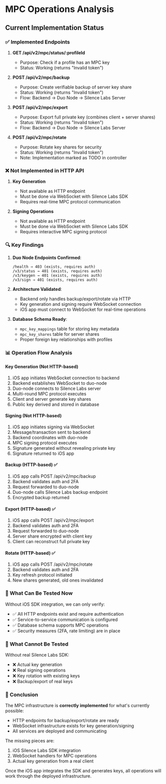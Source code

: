 # MPC Operations Analysis

## Current Implementation Status

### ✅ Implemented Endpoints

1. **GET /api/v2/mpc/status/:profileId**
   - Purpose: Check if a profile has an MPC key
   - Status: Working (returns "Invalid token")

2. **POST /api/v2/mpc/backup**
   - Purpose: Create verifiable backup of server key share
   - Status: Working (returns "Invalid token")
   - Flow: Backend → Duo Node → Silence Labs Server

3. **POST /api/v2/mpc/export**
   - Purpose: Export full private key (combines client + server shares)
   - Status: Working (returns "Invalid token")
   - Flow: Backend → Duo Node → Silence Labs Server

4. **POST /api/v2/mpc/rotate**
   - Purpose: Rotate key shares for security
   - Status: Working (returns "Invalid token")
   - Note: Implementation marked as TODO in controller

### ❌ Not Implemented in HTTP API

1. **Key Generation**
   - Not available as HTTP endpoint
   - Must be done via WebSocket with Silence Labs SDK
   - Requires real-time MPC protocol communication

2. **Signing Operations**
   - Not available as HTTP endpoint
   - Must be done via WebSocket with Silence Labs SDK
   - Requires interactive MPC signing protocol

### 🔍 Key Findings

1. **Duo Node Endpoints Confirmed**:
   ```
   /health → 403 (exists, requires auth)
   /v3/status → 401 (exists, requires auth)
   /v3/keygen → 401 (exists, requires auth)
   /v3/sign → 401 (exists, requires auth)
   ```

2. **Architecture Validated**:
   - Backend only handles backup/export/rotate via HTTP
   - Key generation and signing require WebSocket connection
   - iOS app must connect to WebSocket for real-time operations

3. **Database Schema Ready**:
   - `mpc_key_mappings` table for storing key metadata
   - `mpc_key_shares` table for server shares
   - Proper foreign key relationships with profiles

### 📊 Operation Flow Analysis

#### Key Generation (Not HTTP-based)
1. iOS app initiates WebSocket connection to backend
2. Backend establishes WebSocket to duo-node
3. Duo-node connects to Silence Labs server
4. Multi-round MPC protocol executes
5. Client and server generate key shares
6. Public key derived and stored in database

#### Signing (Not HTTP-based)
1. iOS app initiates signing via WebSocket
2. Message/transaction sent to backend
3. Backend coordinates with duo-node
4. MPC signing protocol executes
5. Signature generated without revealing private key
6. Signature returned to iOS app

#### Backup (HTTP-based) ✅
1. iOS app calls POST /api/v2/mpc/backup
2. Backend validates auth and 2FA
3. Request forwarded to duo-node
4. Duo-node calls Silence Labs backup endpoint
5. Encrypted backup returned

#### Export (HTTP-based) ✅
1. iOS app calls POST /api/v2/mpc/export
2. Backend validates auth and 2FA
3. Request forwarded to duo-node
4. Server share encrypted with client key
5. Client can reconstruct full private key

#### Rotate (HTTP-based) ✅
1. iOS app calls POST /api/v2/mpc/rotate
2. Backend validates auth and 2FA
3. Key refresh protocol initiated
4. New shares generated, old ones invalidated

### 🚀 What Can Be Tested Now

Without iOS SDK integration, we can only verify:
- ✅ All HTTP endpoints exist and require authentication
- ✅ Service-to-service communication is configured
- ✅ Database schema supports MPC operations
- ✅ Security measures (2FA, rate limiting) are in place

### 🔴 What Cannot Be Tested

Without real Silence Labs SDK:
- ❌ Actual key generation
- ❌ Real signing operations
- ❌ Key rotation with existing keys
- ❌ Backup/export of real keys

### 📝 Conclusion

The MPC infrastructure is **correctly implemented** for what's currently possible:
- HTTP endpoints for backup/export/rotate are ready
- WebSocket infrastructure exists for key generation/signing
- All services are deployed and communicating

The missing pieces are:
1. iOS Silence Labs SDK integration
2. WebSocket handlers for MPC operations
3. Actual key generation from a real client

Once the iOS app integrates the SDK and generates keys, all operations will work through the deployed infrastructure.